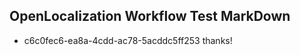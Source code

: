 ## OpenLocalization Workflow Test MarkDown
* c6c0fec6-ea8a-4cdd-ac78-5acddc5ff253 thanks!

<!--HONumber=Jul16_HO4-->



